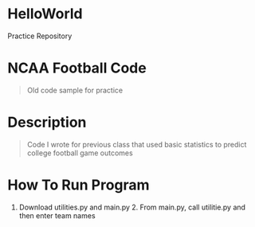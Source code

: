 # HelloWorld
Practice Repository

# **NCAA Football Code**
>Old code sample for practice

# **Description**
>Code I wrote for previous class that used basic statistics to predict college football game outcomes

# **How To Run Program**
1. Download utilities.py and main.py 2. From main.py, call utilitie.py and then enter team names
